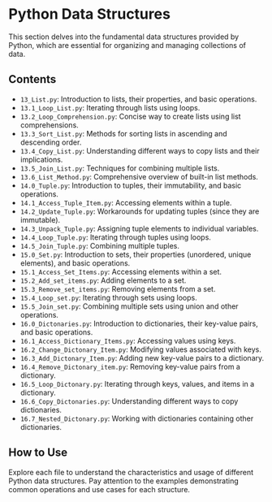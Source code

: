 # Python Data Structures

This section delves into the fundamental data structures provided by Python, which are essential for organizing and managing collections of data.

## Contents

-   `13_List.py`: Introduction to lists, their properties, and basic operations.
-   `13.1_Loop_List.py`: Iterating through lists using loops.
-   `13.2_Loop_Comprehension.py`: Concise way to create lists using list comprehensions.
-   `13.3_Sort_List.py`: Methods for sorting lists in ascending and descending order.
-   `13.4_Copy_List.py`: Understanding different ways to copy lists and their implications.
-   `13.5_Join_List.py`: Techniques for combining multiple lists.
-   `13.6_List_Method.py`: Comprehensive overview of built-in list methods.
-   `14.0_Tuple.py`: Introduction to tuples, their immutability, and basic operations.
-   `14.1_Access_Tuple_Item.py`: Accessing elements within a tuple.
-   `14.2_Update_Tuple.py`: Workarounds for updating tuples (since they are immutable).
-   `14.3_Unpack_Tuple.py`: Assigning tuple elements to individual variables.
-   `14.4_Loop_Tuple.py`: Iterating through tuples using loops.
-   `14.5_Join_Tuple.py`: Combining multiple tuples.
-   `15.0_Set.py`: Introduction to sets, their properties (unordered, unique elements), and basic operations.
-   `15.1_Access_Set_Items.py`: Accessing elements within a set.
-   `15.2_Add_set_items.py`: Adding elements to a set.
-   `15.3_Remove_set_items.py`: Removing elements from a set.
-   `15.4_Loop_set.py`: Iterating through sets using loops.
-   `15.5_Join_set.py`: Combining multiple sets using union and other operations.
-   `16.0_Dictonaries.py`: Introduction to dictionaries, their key-value pairs, and basic operations.
-   `16.1_Access_Dictionary_Items.py`: Accessing values using keys.
-   `16.2_Change_Dictonary_Item.py`: Modifying values associated with keys.
-   `16.3_Add_Dictonary_Item.py`: Adding new key-value pairs to a dictionary.
-   `16.4_Remove_Dictonary_item.py`: Removing key-value pairs from a dictionary.
-   `16.5_Loop_Dictonary.py`: Iterating through keys, values, and items in a dictionary.
-   `16.6_Copy_Dictonaries.py`: Understanding different ways to copy dictionaries.
-   `16.7_Nested_Dictonary.py`: Working with dictionaries containing other dictionaries.

## How to Use

Explore each file to understand the characteristics and usage of different Python data structures. Pay attention to the examples demonstrating common operations and use cases for each structure.